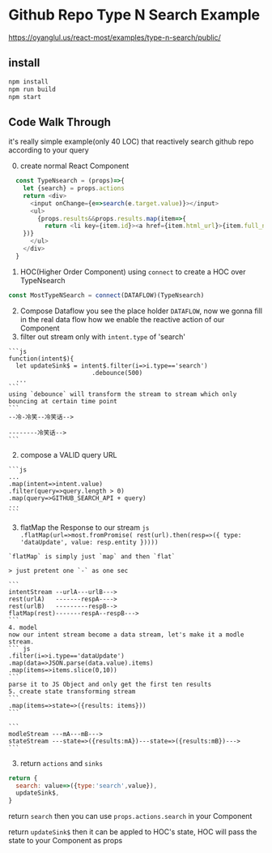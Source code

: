 # Github Repo Type N Search Example

https://oyanglul.us/react-most/examples/type-n-search/public/

## install
```sh
npm install
npm run build
npm start
```

## Code Walk Through

it's really simple example(only 40 LOC) that reactively search github repo according to your query

0. create normal React Component

  ```js
    const TypeNsearch = (props)=>{
      let {search} = props.actions
      return <div>
        <input onChange={e=>search(e.target.value)}></input>
        <ul>
          {props.results&&props.results.map(item=>{
            return <li key={item.id}><a href={item.html_url}>{item.full_name} ({item.stargazers_count})</a></li>
      })}
        </ul>
      </div>
    }
  ```

1. HOC(Higher Order Component)
  using `connect` to create a HOC over TypeNsearch

  ```js
  const MostTypeNSearch = connect(DATAFLOW)(TypeNsearch)
  ```
2. Compose Dataflow
  you see the place holder `DATAFLOW`, now we gonna fill in the real data flow how we enable the reactive action of our Component
  1. filter out stream only with `intent.type` of 'search'

    ```js
    function(intent$){
      let updateSink$ = intent$.filter(i=>i.type=='search')
                           .debounce(500)
      ...
    ```
    using `debounce` will transform the stream to stream which only bouncing at certain time point
    ```
    --冷-冷笑--冷笑话-->

    --------冷笑话-->
    ```
  2. compose a VALID query URL
  
    ```js
    ...
    .map(intent=>intent.value)
    .filter(query=>query.length > 0)
    .map(query=>GITHUB_SEARCH_API + query)
    ...
    ```
  3. flatMap the Response to our stream
    ```js
    .flatMap(url=>most.fromPromise(
                             rest(url).then(resp=>({
                               type: 'dataUpdate',
                               value: resp.entity
                             }))))
    ```

    `flatMap` is simply just `map` and then `flat`

    > just pretent one `-` as one sec

    ```
    intentStream --urlA---urlB--->
    rest(urlA)   -------respA---->
    rest(urlB)   ---------respB-->
    flatMap(rest)-------respA--respB--->
    ```
    4. model
    now our intent stream become a data stream, let's make it a modle stream.
    ``` js
    .filter(i=>i.type=='dataUpdate')
    .map(data=>JSON.parse(data.value).items)
    .map(items=>items.slice(0,10))
    ```
    parse it to JS Object and only get the first ten results
    5. create state transforming stream
    ```
    .map(items=>state=>({results: items}))
    ```

    ```
    modleStream ---mA---mB--->
    stateStream ---state=>({results:mA})---state=>({results:mB})--->
    ```

3. return `actions` and `sinks`
  ```js
  return {
    search: value=>({type:'search',value}),
    updateSink$,
  }
  ```
  return `search` then you can use `props.actions.search` in your Component

  return `updateSink$` then it can be appled to HOC's state, HOC will pass the state to your Component as props
